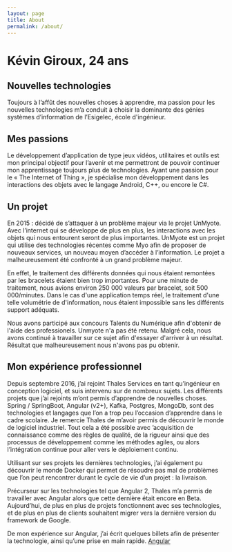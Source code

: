 ```yaml
---
layout: page
title: About
permalink: /about/
---
```

# Kévin Giroux, 24 ans

## Nouvelles technologies

Toujours à l’affût des nouvelles choses à apprendre, ma passion pour les nouvelles technologies m’a conduit à choisir la dominante des génies systèmes d’information de l’Esigelec, école d'ingénieur.

## Mes passions

Le développement d’application de type jeux vidéos, utilitaires et outils est mon principal objectif pour l’avenir et me permettront de pouvoir continuer mon apprentissage toujours plus de technologies.
Ayant une passion pour le « The Internet of Thing », je spécialise mon développement dans les interactions des objets avec le langage Android, C++, ou encore le C#.

## Un projet

En 2015 : décidé de s’attaquer à un problème majeur via le projet UnMyote. Avec l’internet qui se développe de plus en plus, les interactions avec les objets qui nous entourent seront de plus importantes. UnMyote est un projet qui utilise des technologies récentes comme Myo afin de proposer de nouveaux services, un nouveau moyen d’accéder à l’information. Le projet a malheureusement été confronté à un grand problème majeur.

En effet, le traitement des différents données qui nous étaient remontées par les bracelets étaient bien trop importantes. Pour une minute de traitement, nous avions environ 250 000 valeurs par bracelet, soit 500 000/minutes. Dans le cas d'une application temps réel, le traitement d'une telle volumétrie de d'information, nous étaient impossible sans les différents support adéquats.

Nous avons participé aux concours Talents du Numérique afin d'obtenir de l'aide des professionels. Unmyote n'a pas été retenu. Malgré cela, nous avons continué à travailler sur ce sujet afin d'essayer d'arriver à un résultat. Résultat que malheureusement nous n'avons pas pu obtenir.

## Mon expérience professionnel

Depuis septembre 2016, j’ai rejoint Thales Services en tant qu’ingénieur en conception logiciel, et suis intervenu sur de nombreux sujets. Les différents projets que j’ai rejoints m’ont permis d’apprendre de nouvelles choses. Spring / SpringBoot, Angular (v2+), Kafka, Postgres, MongoDb, sont des technologies et langages que l’on a trop peu l’occasion d’apprendre dans le cadre scolaire. Je remercie Thales de m’avoir permis de découvrir le monde de logiciel industriel. Tout cela a été possible avec ’acquisition de connaissance comme  des règles de qualité, de la rigueur ainsi que des processus de développement comme les méthodes agiles, ou alors l’intégration continue pour aller vers le déploiement continu.

Utilisant sur ses projets les dernières technologies, j’ai également pu découvrir le monde Docker qui permet de résoudre pas mal de problèmes que l’on peut rencontrer durant le cycle de vie d’un projet : la livraison.

Précurseur sur les technologies tel que Angular 2, Thales m’a permis de travailler avec Angular alors que cette dernière était encore en Beta. Aujourd’hui, de plus en plus de projets fonctionnent avec ses technologies, et de plus en plus de clients souhaitent migrer vers la dernière version du framework de Google.

De mon expérience sur Angular, j’ai écrit quelques billets afin de présenter la technologie, ainsi qu’une prise en main rapide.
[Angular](/category/Angular)